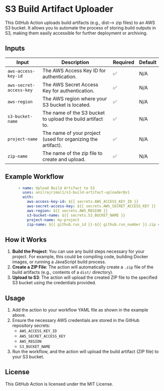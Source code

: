 
# S3 Build Artifact Uploader

This GitHub Action uploads build artifacts (e.g., dist--> zip files) to an AWS S3 bucket. It allows you to automate the process of storing build outputs in S3, making them easily accessible for further deployment or archiving.

## Inputs

| **Input**              | **Description**                                                              | **Required** | **Default** |
|------------------------|------------------------------------------------------------------------------|--------------|-------------|
| `aws-access-key-id`     | The AWS Access Key ID for authentication.                                    | ✅            | N/A         |
| `aws-secret-access-key` | The AWS Secret Access Key for authentication.                                | ✅            | N/A         |
| `aws-region`            | The AWS region where your S3 bucket is located.                              | ✅            | N/A         |
| `s3-bucket-name`        | The name of the S3 bucket to upload the build artifact to.                    | ✅            | N/A         |
| `project-name`          | The name of your project (used for organizing the artifact).                 | ✅            | N/A         |
| `zip-name`              | The name of the zip file to create and upload.                                | ✅            | N/A         |

## Example Workflow

```yaml
      - name: Upload Build Artifact to S3
        uses: anilrajrimal1/s3-build-artifact-uploader@v1
        with:
          aws-access-key-id: ${{ secrets.AWS_ACCESS_KEY_ID }}
          aws-secret-access-key: ${{ secrets.AWS_SECRET_ACCESS_KEY }}
          aws-region: ${{ secrets.AWS_REGION }}
          s3-bucket-name: ${{ secrets.S3_BUCKET_NAME }}
          project-name: my-project
          zip-name: ${{ github.run_id }}-${{ github.run_number }}.zip #(my-project-1234-1)
```

## How it Works

1. **Build the Project**: You can use any build steps necessary for your project. For example, this could be compiling code, building Docker images, or running a JavaScript build process.
2. **Create a ZIP File**: The action will automatically create a `.zip` file of the build artifacts (e.g., contents of a `dist/` directory).
3. **Upload to S3**: The action will upload the created ZIP file to the specified S3 bucket using the credentials provided.

## Usage

1. Add the action to your workflow YAML file as shown in the example above.
2. Ensure the necessary AWS credentials are stored in the GitHub repository secrets:
   - `AWS_ACCESS_KEY_ID`
   - `AWS_SECRET_ACCESS_KEY`
   - `AWS_REGION`
   - `S3_BUCKET_NAME`
3. Run the workflow, and the action will upload the build artifact (ZIP file) to your S3 bucket.

## License
This GitHub Action is licensed under the MIT License.